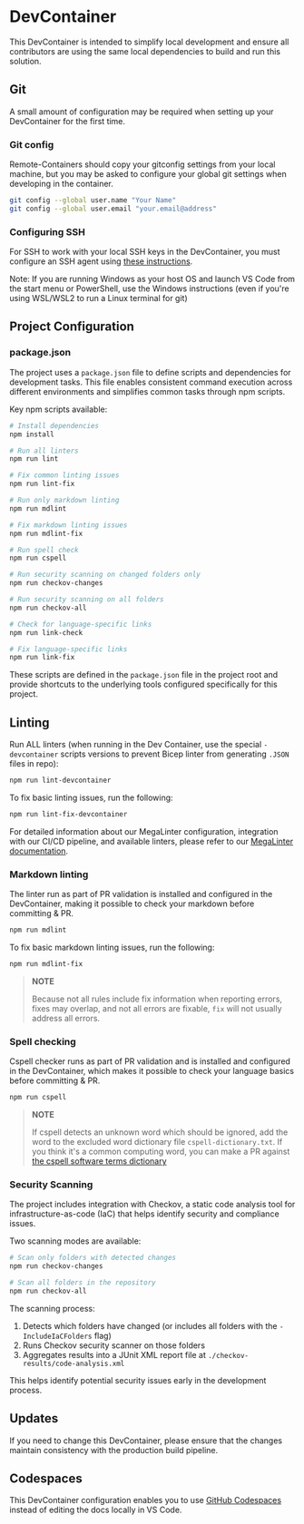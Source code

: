 # DevContainer

This DevContainer is intended to simplify local development and ensure all contributors are using the same local dependencies to build and run this solution.

## Git

A small amount of configuration may be required when setting up your DevContainer for the first time.

### Git config

Remote-Containers should copy your gitconfig settings from your local machine, but you may be asked to configure your global git settings when developing in the container.

```sh
git config --global user.name "Your Name"
git config --global user.email "your.email@address"
```

### Configuring SSH

For SSH to work with your local SSH keys in the DevContainer, you must configure an SSH agent using [these instructions](https://code.visualstudio.com/docs/remote/containers#_sharing-git-credentials-with-your-container).

Note: If you are running Windows as your host OS and launch VS Code from the start menu or PowerShell, use the Windows instructions (even if you're using WSL/WSL2 to run a Linux terminal for git)

## Project Configuration

### package.json

The project uses a `package.json` file to define scripts and dependencies for development tasks. This file enables consistent command execution across different environments and simplifies common tasks through npm scripts.

Key npm scripts available:

```sh
# Install dependencies
npm install

# Run all linters
npm run lint

# Fix common linting issues
npm run lint-fix

# Run only markdown linting
npm run mdlint

# Fix markdown linting issues
npm run mdlint-fix

# Run spell check
npm run cspell

# Run security scanning on changed folders only
npm run checkov-changes

# Run security scanning on all folders
npm run checkov-all

# Check for language-specific links
npm run link-check

# Fix language-specific links
npm run link-fix
```

These scripts are defined in the `package.json` file in the project root and provide shortcuts to the underlying tools configured specifically for this project.

## Linting

Run ALL linters (when running in the Dev Container, use the special `-devcontainer` scripts versions to prevent Bicep linter from generating `.JSON` files in repo):

```sh
npm run lint-devcontainer
```

To fix basic linting issues, run the following:

```sh
npm run lint-fix-devcontainer
```

For detailed information about our MegaLinter configuration, integration with our CI/CD pipeline, and available linters, please refer to our [MegaLinter documentation](../.azdo/templates/megalinter-template.md).

### Markdown linting

The linter run as part of PR validation is installed and configured in the DevContainer, making it possible to check your markdown before committing & PR.

```sh
npm run mdlint
```

To fix basic markdown linting issues, run the following:

```sh
npm run mdlint-fix
```

> **NOTE**
>
> Because not all rules include fix information when reporting errors, fixes may overlap, and not all errors are fixable, `fix` will not usually address all errors.

### Spell checking

Cspell checker runs as part of PR validation and is installed and configured in the DevContainer, which makes it possible to check your language basics before committing & PR.

```sh
npm run cspell
```

> **NOTE**
>
> If cspell detects an unknown word which should be ignored, add the word to the excluded word dictionary file `cspell-dictionary.txt`. If you think it's a common computing word, you can make a PR against [the cspell software terms dictionary](https://github.com/streetsidesoftware/cspell-dicts/tree/main/dictionaries/software-terms/src)

### Security Scanning

The project includes integration with Checkov, a static code analysis tool for infrastructure-as-code (IaC) that helps identify security and compliance issues.

Two scanning modes are available:

```sh
# Scan only folders with detected changes
npm run checkov-changes

# Scan all folders in the repository
npm run checkov-all
```

The scanning process:

1. Detects which folders have changed (or includes all folders with the `-IncludeIaCFolders` flag)
2. Runs Checkov security scanner on those folders
3. Aggregates results into a JUnit XML report file at `./checkov-results/code-analysis.xml`

This helps identify potential security issues early in the development process.

## Updates

If you need to change this DevContainer, please ensure that the changes maintain consistency with the production build pipeline.

## Codespaces

This DevContainer configuration enables you to use [GitHub Codespaces](https://github.com/features/codespaces) instead of editing the docs locally in VS Code.
